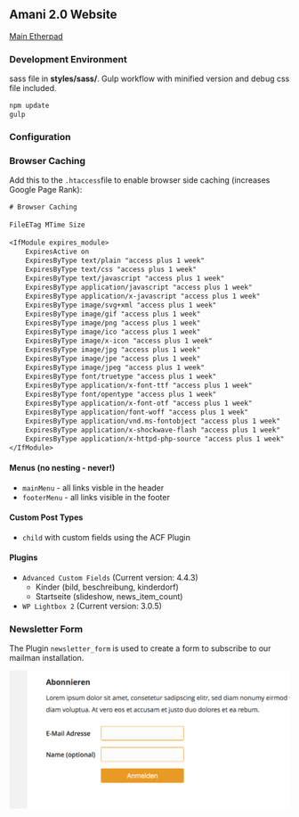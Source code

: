 ## Amani 2.0 Website
<a href="https://pad.stunkymonkey.de/p/amani_2.0">Main Etherpad</a>

### Development Environment
sass file in **styles/sass/**. Gulp workflow with minified version and debug css file included.

```
npm update
gulp
```

### Configuration

### Browser Caching
Add this to the `.htaccess`file to enable browser side caching (increases Google Page Rank):
```
# Browser Caching

FileETag MTime Size

<IfModule expires_module>
    ExpiresActive on
    ExpiresByType text/plain "access plus 1 week"
    ExpiresByType text/css "access plus 1 week"
    ExpiresByType text/javascript "access plus 1 week"
    ExpiresByType application/javascript "access plus 1 week"
    ExpiresByType application/x-javascript "access plus 1 week"
    ExpiresByType image/svg+xml "access plus 1 week"
    ExpiresByType image/gif "access plus 1 week"
    ExpiresByType image/png "access plus 1 week"
    ExpiresByType image/ico "access plus 1 week"
    ExpiresByType image/x-icon "access plus 1 week"
    ExpiresByType image/jpg "access plus 1 week"
    ExpiresByType image/jpe "access plus 1 week"
    ExpiresByType image/jpeg "access plus 1 week"
    ExpiresByType font/truetype "access plus 1 week"
    ExpiresByType application/x-font-ttf "access plus 1 week"
    ExpiresByType font/opentype "access plus 1 week"
    ExpiresByType application/x-font-otf "access plus 1 week"
    ExpiresByType application/font-woff "access plus 1 week"
    ExpiresByType application/vnd.ms-fontobject "access plus 1 week"
    ExpiresByType application/x-shockwave-flash "access plus 1 week"
    ExpiresByType application/x-httpd-php-source "access plus 1 week"
</IfModule>
```


#### Menus (no nesting - never!)
+ `mainMenu` - all links visble in the header
+ `footerMenu` - all links visible in the footer

#### Custom Post Types
+ `child` with custom fields using the ACF Plugin

#### Plugins
+ `Advanced Custom Fields` (Current version: 4.4.3)
	+ Kinder (bild, beschreibung, kinderdorf)
	+ Startseite (slideshow, news_item_count)
+ `WP Lightbox 2` (Current version: 3.0.5)

### Newsletter Form
The Plugin `newsletter_form` is used to create a form to subscribe to our mailman installation.

<img src="assets/02.png">
